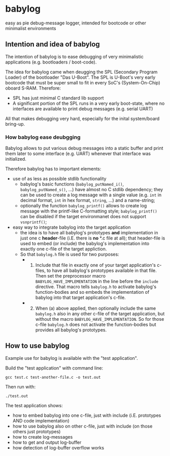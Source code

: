 # babylog
easy as pie debug-message logger, intended for bootcode or other minimalist environments

## Intention and idea of babylog
The intention of babylog is to ease debugging of very minimalistic applications (e.g. bootloaders / boot-code).

The idea for babylog came when deugging the SPL (Secondary Program Loader) of the bootloader "Das U-Boot". The SPL is U-Boot's very early bootcode that must be super small to fit in every SoC's (System-On-Chip) oboard S-RAM. Therefore:
   * SPL has just minimal C standard lib support
   * A significant portion of the SPL runs in a very early boot-state, where no interfaces are available to print debug messages (e.g. serial UART)

All that makes debugging very hard, especially for the inital system/board bring-up.

### How babylog ease deubgging
Babylog allows to put various debug messages into a static buffer and print them later to some interface (e.g. UART) whenever that interface was initialized.

Therefore babylog has to important elements:
   * use of as less as possible stdlib functionality
     * babylog's basic functions (`babylog_putNamed_i()`, `babylog_putNamed_s()`, ...)
       have almost no C stdlib dependency; they can be used to create a log message with
       a single value (e.g. `int` in decimal format, `int` in hex format, `string`, ...) and a name-string;
     * optionally the function `babylog_printf()` allows to create log message with
       the printf-like C-formatting style; `babylog_printf()` can be disabled if
       the target environmanet does not support `vsnprintf()`;
   * easy way to integrate babylog into the target application
     * the idea is to have all babylog's prototypes **and** implementation in just one c **header**-file (i.E. there is **no** *.c file at all);
       that header-file is used to embed (or include) the babylog's implementation into exactly one c-file of the target appliction.
     * So that `babylog.h` file is used for two purposes:
       * 1) Include that file in exactly one of your target application's c-files,
            to have all babylog's prototypes available in that file.
            Then set the preprocessor macro `BABYLOG_HAVE_IMPLEMENTATION` in the line
            before the `include` directive.
            That macro tells `babylog.h` to activate babylog's function-bodies and
            so embeds the implementation of babylog into that target application's c-file.
       * 2) When (a) above applied, then optionally include the same `babylog.h` also in any
            other c-file of the target application, but without the macro
            `BABYLOG_HAVE_IMPLEMENTATION`. So for those c-file `babylog.h` does not
            activate the function-bodies but provides all babylog's prototypes.

## How to use babylog 
Example use for babylog is available with the "test application".

Build the "test application" with command line:

  `gcc test.c test-another-file.c -o test.out`

Then run with:

  `./test.out`

The test application shows:
  * how to embed babylog into one c-file, just with include (i.E. prototypes AND code implementation)
  * how to use babylog also on other c-file, just with include (on those others just prototypes)
  * how to create log-messages
  * how to get and output log-buffer
  * how detection of log-buffer overflow works
